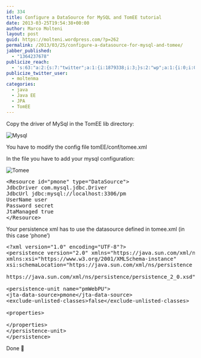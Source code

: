 ```yaml
---
id: 334
title: Configure a DataSource for MySQL and TomEE tutorial
date: 2013-03-25T19:54:38+00:00
author: Marco Molteni
layout: post
guid: https://molteni.wordpress.com/?p=262
permalink: /2013/03/25/configure-a-datasource-for-mysql-and-tomee/
jabber_published:
  - "1364237678"
publicize_reach:
  - 's:63:"a:2:{s:7:"twitter";a:1:{i:1879338;i:3;}s:2:"wp";a:1:{i:0;i:0;}}";'
publicize_twitter_user:
  - moltenma
categories:
  - java
  - Java EE
  - JPA
  - TomEE
---
```

Copy the driver of MySql in the TomEE lib directory:

<img alt="Mysql" src="{{site.baseurl}}/assets/img/uploads/2013/03/tomeemysql.png?resize=600%2C208" border="0" data-recalc-dims="1" />

You have to modify the config file tomEE/conf/tomee.xml

In the file you have to add your mysql configuration:

<img alt="Tomee" src="{{site.baseurl}}/assets/img/uploads/2013/03/tomeetomee.png?resize=600%2C210" border="0" data-recalc-dims="1" />

<pre class="brush: xml; title: ; notranslate" title="">&lt;Resource id="pmone" type="DataSource"&gt;
JdbcDriver com.mysql.jdbc.Driver
JdbcUrl jdbc:mysql://localhost:3306/pm
UserName user
Password secret
JtaManaged true
&lt;/Resource&gt;
</pre>

Your persistence xml has to use the datasource defined in tomee.xml (in this case &#8216;phone&#8217;)

<pre class="brush: xml; title: ; notranslate" title="">&lt;?xml version="1.0" encoding="UTF-8"?&gt;
&lt;persistence version="2.0" xmlns="https://java.sun.com/xml/ns/persistence"
xmlns:xsi="https://www.w3.org/2001/XMLSchema-instance"
xsi:schemaLocation="https://java.sun.com/xml/ns/persistence
 
https://java.sun.com/xml/ns/persistence/persistence_2_0.xsd"&gt;
 
&lt;persistence-unit name="pmWebPU"&gt;
&lt;jta-data-source&gt;pmone&lt;/jta-data-source&gt;
&lt;exclude-unlisted-classes&gt;false&lt;/exclude-unlisted-classes&gt;
 
&lt;properties&gt;
 
&lt;/properties&gt;
&lt;/persistence-unit&gt;
&lt;/persistence&gt;
</pre>

Done 🙂
